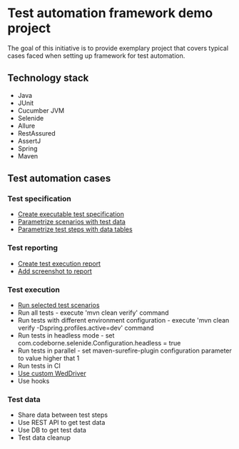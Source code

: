 # Test automation framework demo project

The goal of this initiative is to provide exemplary project that covers typical cases faced when setting up framework for test automation.

## Technology stack

* Java
* JUnit
* Cucumber JVM
* Selenide
* Allure
* RestAssured
* AssertJ
* Spring
* Maven

## Test automation cases

### Test specification

* [Create executable test specification](/src/test/java/net/testwork/demos/cucumber/wikipedia/OpenWikipediaTest.java)
* [Parametrize scenarios with test data](/src/test/resources/features/wikipedia/SearchWikipedia.feature)
* [Parametrize test steps with data tables](/src/test/resources/features/wikipedia/DisplayCharacterInformation.feature)

### Test reporting
* [Create test execution report](/src/test/java/net/testwork/demos/cucumber/wikipedia/SearchWikipediaTest.java)
* [Add screenshot to report](/src/main/java/net/testwork/demos/cucumber/config/AllureReport.java)

### Test execution
* [Run selected test scenarios](/src/test/java/net/testwork/demos/cucumber/wikipedia/SmokeTest.java)
* Run all tests - execute 'mvn clean verify' command
* Run tests with different environment configuration - execute 'mvn clean verify -Dspring.profiles.active=dev' command
* Run tests in headless mode - set com.codeborne.selenide.Configuration.headless = true
* Run tests in parallel - set maven-surefire-plugin <forkCount> configuration parameter to value higher that 1 
* Run tests in CI
* [Use custom WedDriver](/src/main/java/net/testwork/demos/cucumber/config/CustomChromeDriver.java)
* Use hooks

### Test data
* Share data between test steps
* Use REST API to get test data
* Use DB to get test data
* Test data cleanup
